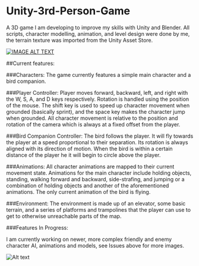 # Unity-3rd-Person-Game
A 3D game I am developing to improve my skills with Unity and Blender. All scripts, character modelling, animation,
and level design were done by me, the terrain texture was imported from the Unity Asset Store.

[![IMAGE ALT TEXT](http://img.youtube.com/vi/YOUTUBE_VIDEO_ID_HERE/0.jpg)](http://www.youtube.com/watch?v=YOUTUBE_VIDEO_ID_HERE "Video Title")

##Current features:


###Characters:
The game currently features a simple main character and a bird companion.

###Player Controller:
Player moves forward, backward, left, and right with the W, S, A, and D keys respectively. 
Rotation is handled using the position of the mouse. The shift key is used to speed up character 
movement when grounded (basically sprint), and the space key makes the character jump when grounded. 
All character movement is relative to the position and rotation of the camera which is always at a 
fixed offset from the player.

###Bird Companion Controller:
The bird follows the player. It will fly towards the player at a speed proportional to their separation.
Its rotation is always aligned with its direction of motion. When the bird is within a certain distance 
of the player he it will begin to circle above the player. 

###Animations:
All character animations are mapped to their current movement state. Animations for the main character
include holding objects, standing, walking forward and backward, side-strafing, and jumping or a combination
of holding objects and another of the aforementioned animations. The only current animation of the bird is 
flying.

###Environment:
The environment is made up of an elevator, some basic terrain, and a series of platforms and trampolines that
the player can use to get to otherwise unreachable parts of the map.

###Features In Progress:

I am currently working on newer, more complex friendly and enemy character AI, animations and models, see Issues above for more 
images.

![Alt text](https://cloud.githubusercontent.com/assets/9647946/14073374/54fc3a20-f47d-11e5-8239-c52c96ba84ba.png?raw=true "New Character Model")


